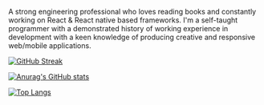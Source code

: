 <!-- I'm a Top-Rated full-stack Web/App developer in Upwork who specializes in MERN stack with ReactJs for building functional web applications and React Native for hybrid mobile applications. -->

A strong engineering professional who loves reading books and constantly working on React & React native based frameworks. I'm a self-taught programmer with a demonstrated history of working experience in development with a keen knowledge of producing creative and responsive web/mobile applications.

[![GitHub Streak](https://github-readme-streak-stats.herokuapp.com/?user=Aswin-Dot&theme=dark)](https://git.io/streak-stats)

[![Anurag's GitHub stats](https://github-readme-stats.vercel.app/api?username=Aswin-Dot&count_private=true&show_icons=true&theme=dark)](https://github.com/anuraghazra/github-readme-stats)

[![Top Langs](https://github-readme-stats.vercel.app/api/top-langs/?username=Aswin-Dot&layout=compact&theme=dark)](https://github.com/anuraghazra/github-readme-stats)

<!---
Aswin-Dot/Aswin-Dot is a ✨ special ✨ repository because its `README.md` (this file) appears on your GitHub profile.
You can click the Preview link to take a look at your changes.
--->

